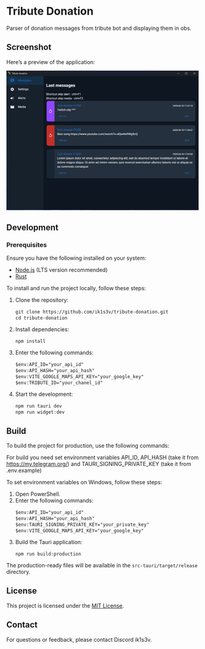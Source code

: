 # Tribute Donation

Parser of donation messages from tribute bot and displaying them in obs.

## Screenshot

Here’s a preview of the application:

![Messages Screenshot](assets/1.png)


## Development

### Prerequisites
Ensure you have the following installed on your system:
- [Node.js](https://nodejs.org/) (LTS version recommended)
- [Rust](https://www.rust-lang.org/tools/install)

To install and run the project locally, follow these steps:

1. Clone the repository:
   ```
   git clone https://github.com/ik1s3v/tribute-donation.git
   cd tribute-donation
   ```

2. Install dependencies:
   ```
   npm install
   ```
3. Enter the following commands:
   ```
   $env:API_ID="your_api_id"
   $env:API_HASH="your_api_hash"
   $env:VITE_GOOGLE_MAPS_API_KEY="your_google_key"
   $env:TRIBUTE_ID="your_chanel_id"
   ```
4. Start the development:
   ```
   npm run tauri dev
   npm run widget:dev
   ```

## Build

To build the project for production, use the following commands:

For build you need set environment variables API_ID, API_HASH (take it from https://my.telegram.org/) and TAURI_SIGNING_PRIVATE_KEY (take it from .env.example)

To set environment variables on Windows, follow these steps:

1. Open PowerShell.
2. Enter the following commands:
   ```
   $env:API_ID="your_api_id"
   $env:API_HASH="your_api_hash"
   $env:TAURI_SIGNING_PRIVATE_KEY="your_private_key"
   $env:VITE_GOOGLE_MAPS_API_KEY="your_google_key"
   ```
3. Build the Tauri application:
   ```
   npm run build:production
   ```

The production-ready files will be available in the `src-tauri/target/release` directory.

## License
This project is licensed under the [MIT License](LICENSE).

## Contact
For questions or feedback, please contact Discord ik1s3v.